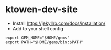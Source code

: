 # ktowen-dev-site

- Install https://jekyllrb.com/docs/installation/
- Add to your shell config 
```
export GEM_HOME="$HOME/gems"
export PATH="$HOME/gems/bin:$PATH"
```


